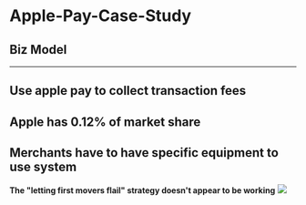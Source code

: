 # Apple-Pay-Case-Study
## Biz Model
---
**Use apple pay to collect transaction fees**
---
**Apple has 0.12% of market share**
---
**Merchants have to have specific equipment to use system**
---
**The "letting first movers flail" strategy doesn't appear to be working**
![](https://www.apple.com/v/apple-pay/l/images/overview/og__dq5nejr4bg02_image.png?202004161520)

